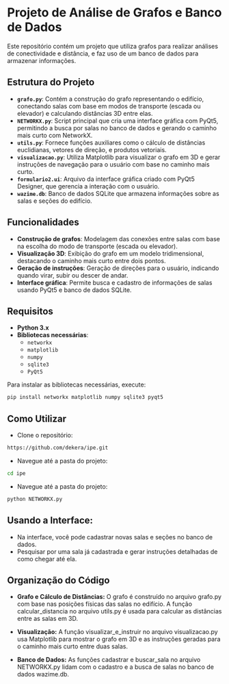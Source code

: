 # Projeto de Análise de Grafos e Banco de Dados

Este repositório contém um projeto que utiliza grafos para realizar análises de conectividade e distância, e faz uso de um banco de dados para armazenar informações.

## Estrutura do Projeto

- **`grafo.py`**: Contém a construção do grafo representando o edifício, conectando salas com base em modos de transporte (escada ou elevador) e calculando distâncias 3D entre elas.
- **`NETWORKX.py`**: Script principal que cria uma interface gráfica com PyQt5, permitindo a busca por salas no banco de dados e gerando o caminho mais curto com NetworkX.
- **`utils.py`**: Fornece funções auxiliares como o cálculo de distâncias euclidianas, vetores de direção, e produtos vetoriais.
- **`visualizacao.py`**: Utiliza Matplotlib para visualizar o grafo em 3D e gerar instruções de navegação para o usuário com base no caminho mais curto.
- **`formulario2.ui`**: Arquivo da interface gráfica criado com PyQt5 Designer, que gerencia a interação com o usuário.
- **`wazime.db`**: Banco de dados SQLite que armazena informações sobre as salas e seções do edifício.


## Funcionalidades

- **Construção de grafos**: Modelagem das conexões entre salas com base na escolha do modo de transporte (escada ou elevador).
- **Visualização 3D**: Exibição do grafo em um modelo tridimensional, destacando o caminho mais curto entre dois pontos.
- **Geração de instruções**: Geração de direções para o usuário, indicando quando virar, subir ou descer de andar.
- **Interface gráfica**: Permite busca e cadastro de informações de salas usando PyQt5 e banco de dados SQLite.

## Requisitos

- **Python 3.x**
- **Bibliotecas necessárias**:
  - `networkx`
  - `matplotlib`
  - `numpy`
  - `sqlite3`
  - `PyQt5`

Para instalar as bibliotecas necessárias, execute:

```bash
pip install networkx matplotlib numpy sqlite3 pyqt5
```
## Como Utilizar

- Clone o repositório:
```bash
https://github.com/dekera/ipe.git
```
- Navegue até a pasta do projeto:
```bash
cd ipe
```
- Navegue até a pasta do projeto:
```bash
python NETWORKX.py
```
## Usando a Interface:
- Na interface, você pode cadastrar novas salas e seções no banco de dados.
- Pesquisar por uma sala já cadastrada e gerar instruções detalhadas de como chegar até ela.

## Organização do Código
- **Grafo e Cálculo de Distâncias:** O grafo é construído no arquivo grafo.py com base nas posições físicas das salas no edifício. A função calcular_distancia no arquivo utils.py é usada para calcular as distâncias entre as salas em 3D.

- **Visualização:** A função visualizar_e_instruir no arquivo visualizacao.py usa Matplotlib para mostrar o grafo em 3D e as instruções geradas para o caminho mais curto entre duas salas.

- **Banco de Dados:** As funções cadastrar e buscar_sala no arquivo NETWORKX.py lidam com o cadastro e a busca de salas no banco de dados wazime.db.

